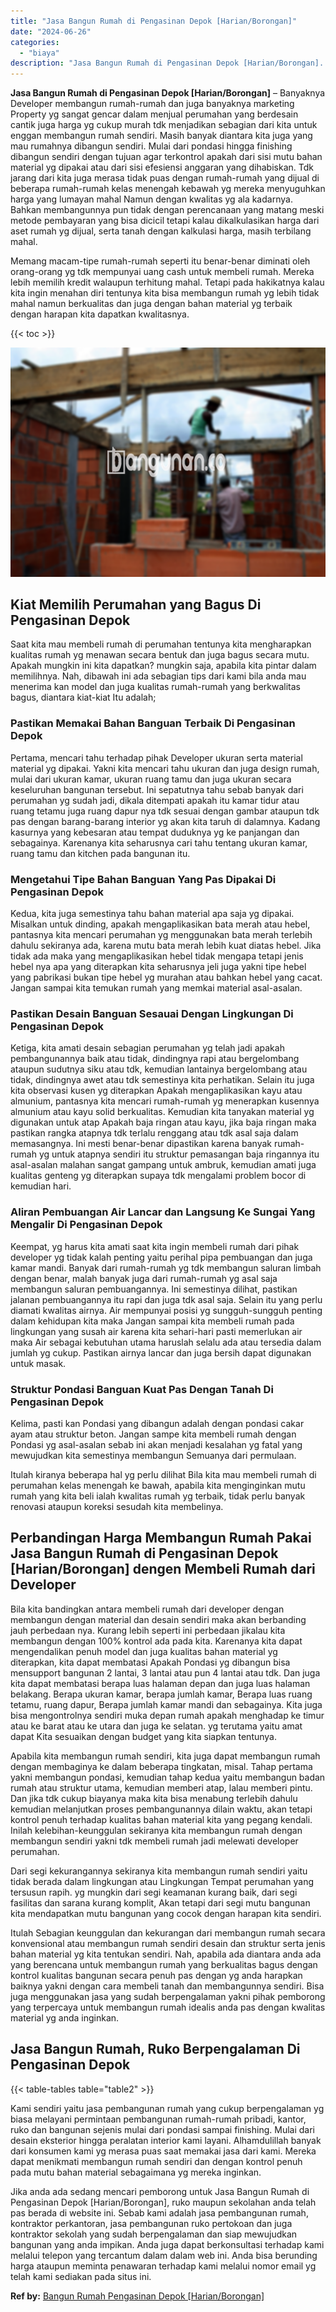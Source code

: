 ```yaml
---
title: "Jasa Bangun Rumah di Pengasinan Depok [Harian/Borongan]"
date: "2024-06-26"
categories: 
  - "biaya"
description: "Jasa Bangun Rumah di Pengasinan Depok [Harian/Borongan]. Jika anda ada sedang mencari pemborong untuk Jasa Bangun Rumah di Pengasinan Depok [Harian/Borongan..."
---
```


**Jasa Bangun Rumah di Pengasinan Depok \[Harian/Borongan\]** – Banyaknya Developer membangun rumah-rumah dan juga banyaknya marketing Property yg sangat gencar dalam menjual perumahan yang berdesain cantik juga harga yg cukup murah tdk menjadikan sebagian dari kita untuk enggan membangun rumah sendiri. Masih banyak diantara kita juga yang mau rumahnya dibangun sendiri. Mulai dari pondasi hingga finishing dibangun sendiri dengan tujuan agar terkontrol apakah dari sisi mutu bahan material yg dipakai atau dari sisi efesiensi anggaran yang dihabiskan. Tdk jarang dari kita juga merasa tidak puas dengan rumah-rumah yang dijual di beberapa rumah-rumah kelas menengah kebawah yg mereka menyuguhkan harga yang lumayan mahal Namun dengan kwalitas yg ala kadarnya. Bahkan membangunnya pun tidak dengan perencanaan yang matang meski metode pembayaran yang bisa dicicil tetapi kalau dikalkulasikan harga dari aset rumah yg dijual, serta tanah dengan kalkulasi harga, masih terbilang mahal.

Memang macam-tipe rumah-rumah seperti itu benar-benar diminati oleh orang-orang yg tdk mempunyai uang cash untuk membeli rumah. Mereka lebih memilih kredit walaupun terhitung mahal. Tetapi pada hakikatnya kalau kita ingin menahan diri tentunya kita bisa membangun rumah yg lebih tidak mahal namun berkualitas dan juga dengan bahan material yg terbaik dengan harapan kita dapatkan kwalitasnya.

{{< toc >}}

![Jasa Bangun Rumah di Pengasinan Depok [Harian/Borongan]](/images/borong-bangunan-05.png)

## Kiat Memilih Perumahan yang Bagus Di Pengasinan Depok

Saat kita mau membeli rumah di perumahan tentunya kita mengharapkan kualitas rumah yg menawan secara bentuk dan juga bagus secara mutu. Apakah mungkin ini kita dapatkan? mungkin saja, apabila kita pintar dalam memilihnya. Nah, dibawah ini ada sebagian tips dari kami bila anda mau menerima kan model dan juga kualitas rumah-rumah yang berkwalitas bagus, diantara kiat-kiat Itu adalah;

### Pastikan Memakai Bahan Banguan Terbaik Di Pengasinan Depok

Pertama, mencari tahu terhadap pihak Developer ukuran serta material material yg dipakai. Yakni kita mencari tahu ukuran dan juga design rumah, mulai dari ukuran kamar, ukuran ruang tamu dan juga ukuran secara keseluruhan bangunan tersebut. Ini sepatutnya tahu sebab banyak dari perumahan yg sudah jadi, dikala ditempati apakah itu kamar tidur atau ruang tetamu juga ruang dapur nya tdk sesuai dengan gambar ataupun tdk pas dengan barang-barang interior yg akan kita taruh di dalamnya. Kadang kasurnya yang kebesaran atau tempat duduknya yg ke panjangan dan sebagainya. Karenanya kita seharusnya cari tahu tentang ukuran kamar, ruang tamu dan kitchen pada bangunan itu.

### Mengetahui Tipe Bahan Banguan Yang Pas Dipakai Di Pengasinan Depok

Kedua, kita juga semestinya tahu bahan material apa saja yg dipakai. Misalkan untuk dinding, apakah mengaplikasikan bata merah atau hebel, pantasnya kita mencari perumahan yg menggunakan bata merah terlebih dahulu sekiranya ada, karena mutu bata merah lebih kuat diatas hebel. Jika tidak ada maka yang mengaplikasikan hebel tidak mengapa tetapi jenis hebel nya apa yang diterapkan kita seharusnya jeli juga yakni tipe hebel yang pabrikasi bukan tipe hebel yg murahan atau bahkan hebel yang cacat. Jangan sampai kita temukan rumah yang memkai material asal-asalan.

### Pastikan Desain Banguan Sesauai Dengan Lingkungan Di Pengasinan Depok

Ketiga, kita amati desain sebagian perumahan yg telah jadi apakah pembangunannya baik atau tidak, dindingnya rapi atau bergelombang ataupun sudutnya siku atau tdk, kemudian lantainya bergelombang atau tidak, dindingnya awet atau tdk semestinya kita perhatikan. Selain itu juga kita observasi kusen yg diterapkan Apakah mengaplikasikan kayu atau almunium, pantasnya kita mencari rumah-rumah yg menerapkan kusennya almunium atau kayu solid berkualitas. Kemudian kita tanyakan material yg digunakan untuk atap Apakah baja ringan atau kayu, jika baja ringan maka pastikan rangka atapnya tdk terlalu renggang atau tdk asal saja dalam memasangnya. Ini mesti benar-benar dipastikan karena banyak rumah-rumah yg untuk atapnya sendiri itu struktur pemasangan baja ringannya itu asal-asalan malahan sangat gampang untuk ambruk, kemudian amati juga kualitas genteng yg diterapkan supaya tdk mengalami problem bocor di kemudian hari.

### Aliran Pembuangan Air Lancar dan Langsung Ke Sungai Yang Mengalir Di Pengasinan Depok

Keempat, yg harus kita amati saat kita ingin membeli rumah dari pihak developer yg tidak kalah penting yaitu perihal pipa pembuangan dan juga kamar mandi. Banyak dari rumah-rumah yg tdk membangun saluran limbah dengan benar, malah banyak juga dari rumah-rumah yg asal saja membangun saluran pembuangannya. Ini semestinya dilihat, pastikan jalanan pembuangannya itu rapi dan juga tdk asal saja. Selain itu yang perlu diamati kwalitas airnya. Air mempunyai posisi yg sungguh-sungguh penting dalam kehidupan kita maka Jangan sampai kita membeli rumah pada lingkungan yang susah air karena kita sehari-hari pasti memerlukan air maka Air sebagai kebutuhan utama haruslah selalu ada atau tersedia dalam jumlah yg cukup. Pastikan airnya lancar dan juga bersih dapat digunakan untuk masak.

### Struktur Pondasi Banguan Kuat Pas Dengan Tanah Di Pengasinan Depok

Kelima, pasti kan Pondasi yang dibangun adalah dengan pondasi cakar ayam atau struktur beton. Jangan sampe kita membeli rumah dengan Pondasi yg asal-asalan sebab ini akan menjadi kesalahan yg fatal yang mewujudkan kita semestinya membangun Semuanya dari permulaan.

Itulah kiranya beberapa hal yg perlu dilihat Bila kita mau membeli rumah di perumahan kelas menengah ke bawah, apabila kita menginginkan mutu rumah yang kita beli ialah kwalitas rumah yg terbaik, tidak perlu banyak renovasi ataupun koreksi sesudah kita membelinya.

## Perbandingan Harga Membangun Rumah Pakai Jasa Bangun Rumah di Pengasinan Depok \[Harian/Borongan\] dengen Membeli Rumah dari Developer

Bila kita bandingkan antara membeli rumah dari developer dengan membangun dengan material dan desain sendiri maka akan berbanding jauh perbedaan nya. Kurang lebih seperti ini perbedaan jikalau kita membangun dengan 100% kontrol ada pada kita. Karenanya kita dapat mengendalikan penuh model dan juga kualitas bahan material yg diterapkan, kita dapat membatasi Apakah Pondasi yg dibangun bisa mensupport bangunan 2 lantai, 3 lantai atau pun 4 lantai atau tdk. Dan juga kita dapat membatasi berapa luas halaman depan dan juga luas halaman belakang. Berapa ukuran kamar, berapa jumlah kamar, Berapa luas ruang tetamu, ruang dapur, Berapa jumlah kamar mandi dan sebagainya. Kita juga bisa mengontrolnya sendiri muka depan rumah apakah menghadap ke timur atau ke barat atau ke utara dan juga ke selatan. yg terutama yaitu amat dapat Kita sesuaikan dengan budget yang kita siapkan tentunya.

Apabila kita membangun rumah sendiri, kita juga dapat membangun rumah dengan membaginya ke dalam beberapa tingkatan, misal. Tahap pertama yakni membangun pondasi, kemudian tahap kedua yaitu membangun badan rumah atau struktur utama, kemudian memberi atap, lalau memberi pintu. Dan jika tdk cukup biayanya maka kita bisa menabung terlebih dahulu kemudian melanjutkan proses pembangunannya dilain waktu, akan tetapi kontrol penuh terhadap kualitas bahan material kita yang pegang kendali. Inilah kelebihan-keunggulan sekiranya kita membangun rumah dengan membangun sendiri yakni tdk membeli rumah jadi melewati developer perumahan.

Dari segi kekurangannya sekiranya kita membangun rumah sendiri yaitu tidak berada dalam lingkungan atau Lingkungan Tempat perumahan yang tersusun rapih. yg mungkin dari segi keamanan kurang baik, dari segi fasilitas dan sarana kurang komplit, Akan tetapi dari segi mutu bangunan kita mendapatkan mutu bangunan yang cocok dengan harapan kita sendiri.

Itulah Sebagian keunggulan dan kekurangan dari membangun rumah secara konvensional atau membangun rumah sendiri desain dan struktur serta jenis bahan material yg kita tentukan sendiri. Nah, apabila ada diantara anda ada yang berencana untuk membangun rumah yang berkualitas bagus dengan kontrol kualitas bangunan secara penuh pas dengan yg anda harapkan baiknya yakni dengan cara membeli tanah dan membangunnya sendiri. Bisa juga menggunakan jasa yang sudah berpengalaman yakni pihak pemborong yang terpercaya untuk membangun rumah idealis anda pas dengan kwalitas material yg anda inginkan.

## Jasa Bangun Rumah, Ruko Berpengalaman Di Pengasinan Depok

{{< table-tables table="table2" >}}

Kami sendiri yaitu jasa pembangunan rumah yang cukup berpengalaman yg biasa melayani permintaan pembangunan rumah-rumah pribadi, kantor, ruko dan bangunan sejenis mulai dari pondasi sampai finishing. Mulai dari desain eksterior hingga peralatan interior kami layani. Alhamdulillah banyak dari konsumen kami yg merasa puas saat memakai jasa dari kami. Mereka dapat menikmati membangun rumah sendiri dan dengan kontrol penuh pada mutu bahan material sebagaimana yg mereka inginkan.

Jika anda ada sedang mencari pemborong untuk Jasa Bangun Rumah di Pengasinan Depok \[Harian/Borongan\], ruko maupun sekolahan anda telah pas berada di website ini. Sebab kami adalah jasa pembangunan rumah, kontraktor perkantoran, jasa pembangunan ruko pertokoan dan juga kontraktor sekolah yang sudah berpengalaman dan siap mewujudkan bangunan yang anda impikan. Anda juga dapat berkonsultasi terhadap kami melalui telepon yang tercantum dalam dalam web ini. Anda bisa berunding harga ataupun meminta penawaran terhadap kami melalui nomor email yg telah kami sediakan pada situs ini.

**Ref by:** [Bangun Rumah Pengasinan Depok [Harian/Borongan]](https://id.wikipedia.org/wiki/Bangun)
